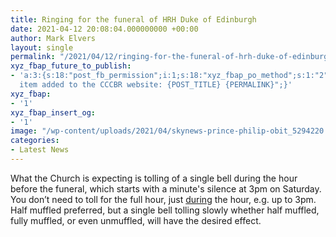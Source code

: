 ```yaml
---
title: Ringing for the funeral of HRH Duke of Edinburgh
date: 2021-04-12 20:08:04.000000000 +00:00
author: Mark Elvers
layout: single
permalink: "/2021/04/12/ringing-for-the-funeral-of-hrh-duke-of-edinburgh/"
xyz_fbap_future_to_publish:
- 'a:3:{s:18:"post_fb_permission";i:1;s:18:"xyz_fbap_po_method";s:1:"2";s:16:"xyz_fbap_message";s:62:"News
  item added to the CCCBR website: {POST_TITLE} {PERMALINK}";}'
xyz_fbap:
- '1'
xyz_fbap_insert_og:
- '1'
image: "/wp-content/uploads/2021/04/skynews-prince-philip-obit_5294220.jpg"
categories:
- Latest News
---
```

What the Church is expecting is tolling of a single bell during the hour before the funeral, which starts with a minute&apos;s silence at 3pm on Saturday. You don’t need to toll for the full hour, just <u>during</u> the hour, e.g. up to 3pm. Half muffled preferred, but a single bell tolling slowly whether half muffled, fully muffled, or even unmuffled, will have the desired effect.

